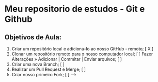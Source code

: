 # Meu repositorio de estudos - Git e Github

## Objetivos de Aula:

1. Criar um repositório local e adiciona-lo ao nosso GitHub - remoto; [ X ]
2. Clonar um repositório remoto para o nosso computador
local; [ ]
Fazer Alterações » Adicionar | Commitar | Enviar
arquivos; [ ]
3. Criar uma nova Branch; [ ]
6. Realizar um Pull Request e Merge; [ ]
7. Criar nosso primeiro Fork; [ ] -->